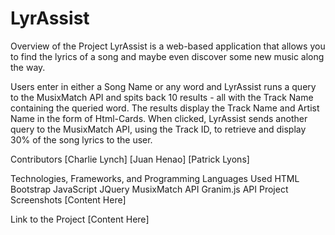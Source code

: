 # LyrAssist

Overview of the Project
LyrAssist is a web-based application that allows you to find the lyrics of a song and maybe even discover some new music along the way.

Users enter in either a Song Name or any word and LyrAssist runs a query to the MusixMatch API and spits back 10 results - all with the Track Name containing the queried word. The results display the Track Name and Artist Name in the form of Html-Cards. When clicked, LyrAssist sends another query to the MusixMatch API, using the Track ID, to retrieve and display 30% of the song lyrics to the user.

Contributors
[Charlie Lynch]
[Juan Henao]
[Patrick Lyons]

Technologies, Frameworks, and Programming Languages Used
HTML
Bootstrap
JavaScript
JQuery
MusixMatch API
Granim.js API
Project Screenshots
[Content Here]

Link to the Project
[Content Here]